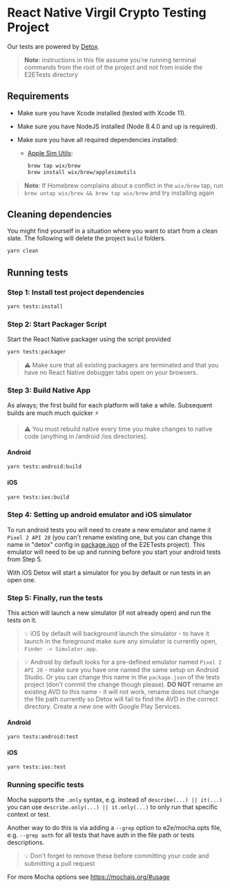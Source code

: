 # React Native Virgil Crypto Testing Project

Our tests are powered by [Detox](https://github.com/wix/Detox).

> **Note**: instructions in this file assume you're running terminal commands from the root of the project and not from inside the E2ETests directory

## Requirements

- Make sure you have Xcode installed (tested with Xcode 11).
- Make sure you have NodeJS installed (Node 8.4.0 and up is required).
- Make sure you have all required dependencies installed:

  - [Apple Sim Utils](https://github.com/wix/AppleSimulatorUtils):

    ```bash
    brew tap wix/brew
    brew install wix/brew/applesimutils
    ```

> **Note**: If Homebrew complains about a conflict in the `wix/brew` tap, run `brew untap wix/brew && brew tap wix/brew` and try installing again

## Cleaning dependencies

You might find yourself in a situation where you want to start from a clean slate. The following will delete the project `build` folders.

```bash
yarn clean
```

## Running tests

### Step 1: Install test project dependencies

```bash
yarn tests:install
```

### Step 2: Start Packager Script

Start the React Native packager using the script provided

```bash
yarn tests:packager
```

> ⚠️ Make sure that all existing packagers are terminated and that you have no React Native debugger tabs open on your browsers.

### Step 3: Build Native App

As always; the first build for each platform will take a while. Subsequent builds are much much quicker ⚡️

> ⚠️ You must rebuild native every time you make changes to native code (anything in /android /ios directories).

#### Android

```bash
yarn tests:android:build
```

#### iOS

```bash
yarn tests:ios:build
```

### Step 4: Setting up android emulator and iOS simulator

To run android tests you will need to create a new emulator and name it `Pixel 2 API 28` (you can't rename existing one, but you can change this name in "detox" config in [package.json](package.json) of the E2ETests project). This emulator will need to be up and running before you start your android tests from Step 5.

With iOS Detox will start a simulator for you by default or run tests in an open one.

### Step 5: Finally, run the tests

This action will launch a new simulator (if not already open) and run the tests on it.

> 💡 iOS by default will background launch the simulator - to have
> it launch in the foreground make sure any simulator is currently open, `Finder -> Simulator.app`.

> 💡 Android by default looks for a pre-defined emulator named `Pixel 2 API 28` - make sure you have one named the same setup on Android Studio.
> Or you can change this name in the `package.json` of the tests project (don't commit the change though please).
> **DO NOT** rename an existing AVD to this name - it will not work, rename does not change the file path currently so Detox will
> fail to find the AVD in the correct directory. Create a new one with Google Play Services.

#### Android

```bash
yarn tests:android:test
```

#### iOS

```bash
yarn tests:ios:test
```

### Running specific tests

Mocha supports the `.only` syntax, e.g. instead of `describe(...) || it(...)` you can use `describe.only(...) || it.only(...)` to only run that specific context or test.

Another way to do this is via adding a `--grep` option to e2e/mocha.opts file, e.g. `--grep auth` for all tests that have auth in the file path or tests descriptions.

> 💡 Don't forget to remove these before committing your code and submitting a pull request

For more Mocha options see https://mochajs.org/#usage

